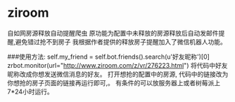 ﻿# ziroom
自如网房源释放自动提醒爬虫 
原功能为配置中未释放的房源释放后自动发邮件提醒,避免错过抢不到房子
我根据作者提供的释放房子提醒加入了微信机器人功能。

###使用方法: 
    self.my_friend = self.bot.friends().search(u'好友昵称')[0]
    zrbot.monitor(url="http://www.ziroom.com/z/vr/276223.html") 
将代码中好友昵称改成你想发送微信消息的好友。
打开想抢的配置中的房源, 
代码中的链接改为你想抢的房子页面的链接再运行即可,。
有条件的可以放服务器上或者树莓派上7*24小时运行。




